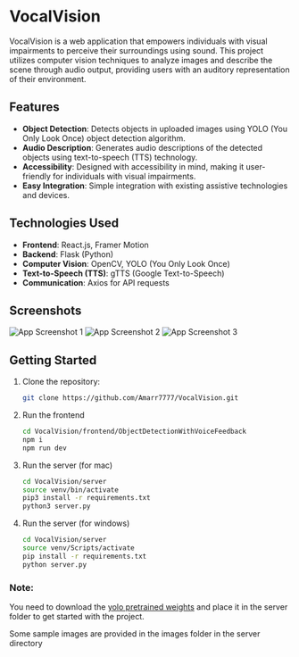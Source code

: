 # VocalVision

VocalVision is a web application that empowers individuals with visual impairments to perceive their surroundings using sound. This project utilizes computer vision techniques to analyze images and describe the scene through audio output, providing users with an auditory representation of their environment.

## Features

- **Object Detection**: Detects objects in uploaded images using YOLO (You Only Look Once) object detection algorithm.
- **Audio Description**: Generates audio descriptions of the detected objects using text-to-speech (TTS) technology.
- **Accessibility**: Designed with accessibility in mind, making it user-friendly for individuals with visual impairments.
- **Easy Integration**: Simple integration with existing assistive technologies and devices.

## Technologies Used

- **Frontend**: React.js, Framer Motion
- **Backend**: Flask (Python)
- **Computer Vision**: OpenCV, YOLO (You Only Look Once)
- **Text-to-Speech (TTS)**: gTTS (Google Text-to-Speech)
- **Communication**: Axios for API requests

## Screenshots
![App Screenshot 1](./screenshots/home.png)
![App Screenshot 2](./screenshots/team.png)
![App Screenshot 3](./screenshots/output.png)

## Getting Started

1. Clone the repository:

   ```bash
   git clone https://github.com/Amarr7777/VocalVision.git

2. Run the frontend
    ```bash
    cd VocalVision/frontend/ObjectDetectionWithVoiceFeedback
    npm i
    npm run dev

3. Run the server (for mac)
    ```bash
    cd VocalVision/server
    source venv/bin/activate
    pip3 install -r requirements.txt
    python3 server.py

4. Run the server (for windows)
    ```bash
    cd VocalVision/server
    source venv/Scripts/activate
    pip install -r requirements.txt
    python server.py
   
### **Note**:
You need to download the [yolo pretrained weights](https://pjreddie.com/media/files/yolov3.weights) and place it in the server folder to get started with the project.

Some sample images are provided in the images folder in the server directory
